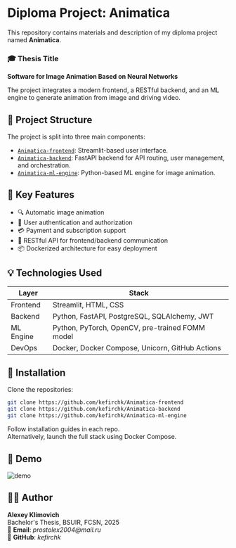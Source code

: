 # Diploma Project: Animatica

This repository contains materials and description of my diploma project named **Animatica**.

### 🎓 Thesis Title

**Software for Image Animation Based on Neural Networks**

The project integrates a modern frontend, a RESTful backend, and an ML engine to generate animation
from image and driving video.

## 🔧 Project Structure

The project is split into three main components:

- [`Animatica-frontend`](https://github.com/kefirchk/Animatica-frontend): Streamlit-based user interface.
- [`Animatica-backend`](https://github.com/kefirchk/Animatica-backend): FastAPI backend for API routing, user management, and orchestration.
- [`Animatica-ml-engine`](https://github.com/kefirchk/Animatica-ml-engine): Python-based ML engine for image animation.

## 🧠 Key Features

- 🔍 Automatic image animation
- 👤 User authentication and authorization
- 💳 Payment and subscription support
- 🚀 RESTful API for frontend/backend communication
- 📦 Dockerized architecture for easy deployment

## 💡 Technologies Used

| Layer         | Stack                                           |
|---------------|-------------------------------------------------|
| Frontend      | Streamlit, HTML, CSS                            |
| Backend       | Python, FastAPI, PostgreSQL, SQLAlchemy, JWT    |
| ML Engine     | Python, PyTorch, OpenCV, pre-trained FOMM model |
| DevOps        | Docker, Docker Compose, Unicorn, GitHub Actions |

## 📁 Installation

Clone the repositories:

```bash
git clone https://github.com/kefirchk/Animatica-frontend
git clone https://github.com/kefirchk/Animatica-backend
git clone https://github.com/kefirchk/Animatica-ml-engine
```

Follow installation guides in each repo. \
Alternatively, launch the full stack using Docker Compose.

## 📸 Demo

![demo](demo/demo.gif)

## 👨‍🎓 Author
__Alexey Klimovich__ \
Bachelor's Thesis, BSUIR, FCSN, 2025 \
📧 __Email__: _prostolex2004@mail.ru_ \
🐙 __GitHub__: _kefirchk_